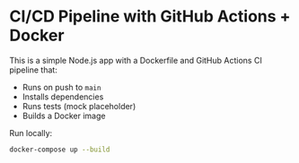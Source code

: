 # CI/CD Pipeline with GitHub Actions + Docker

This is a simple Node.js app with a Dockerfile and GitHub Actions CI pipeline that:

- Runs on push to `main`
- Installs dependencies
- Runs tests (mock placeholder)
- Builds a Docker image

Run locally:
```bash
docker-compose up --build
```